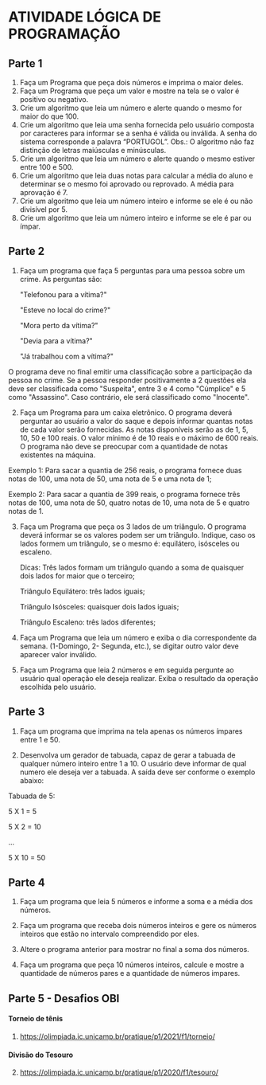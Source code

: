 # ATIVIDADE LÓGICA DE PROGRAMAÇÃO

## Parte 1

1. Faça um Programa que peça dois números e imprima o maior deles.
2. Faça um Programa que peça um valor e mostre na tela se o valor é positivo ou negativo.
3. Crie um algoritmo que leia um número e alerte quando o mesmo for maior do que 100.
4. Crie um algoritmo que leia uma senha fornecida pelo usuário composta por caracteres para informar se a senha é válida ou inválida. A senha do sistema corresponde a palavra “PORTUGOL”. Obs.: O algoritmo não faz distinção de letras maiúsculas e minúsculas.
5. Crie um algoritmo que leia um número e alerte quando o mesmo estiver entre 100 e 500.
6. Crie um algoritmo que leia duas notas para calcular a média do aluno e determinar se o mesmo foi aprovado ou reprovado. A média para aprovação é 7.
7. Crie um algoritmo que leia um número inteiro e informe se ele é ou não divisível por 5.
8. Crie um algoritmo que leia um número inteiro e informe se ele é par ou ímpar.


## Parte 2

1. Faça um programa que faça 5 perguntas para uma pessoa sobre um crime. As perguntas são:
   
    "Telefonou para a vítima?"
   
    "Esteve no local do crime?"
   
    "Mora perto da vítima?"
   
    "Devia para a vítima?"
   
    "Já trabalhou com a vítima?"

O programa deve no final emitir uma classificação sobre a participação da pessoa no crime. Se a pessoa responder positivamente a 2 questões ela deve ser classificada como "Suspeita", entre 3 e 4 como "Cúmplice" e 5 como "Assassino". Caso contrário, ele será classificado como "Inocente".

2. Faça um Programa para um caixa eletrônico. O programa deverá perguntar ao usuário a valor do saque e depois informar quantas notas de cada valor serão fornecidas. As notas disponíveis serão as de 1, 5, 10, 50 e 100 reais. O valor mínimo é de 10 reais e o máximo de 600 reais. O programa não deve se preocupar com a quantidade de notas existentes na máquina.
   
Exemplo 1: Para sacar a quantia de 256 reais, o programa fornece duas notas de 100, uma nota de 50, uma nota de 5 e uma nota de 1;

Exemplo 2: Para sacar a quantia de 399 reais, o programa fornece três notas de 100, uma nota de 50, quatro notas de 10, uma nota de 5 e quatro notas de 1.

3. Faça um Programa que peça os 3 lados de um triângulo. O programa deverá informar se os valores podem ser um triângulo. Indique, caso os lados formem um triângulo, se o mesmo é: equilátero, isósceles ou escaleno.

    Dicas:
    Três lados formam um triângulo quando a soma de quaisquer dois lados for maior que o terceiro;
   
    Triângulo Equilátero: três lados iguais;
   
    Triângulo Isósceles: quaisquer dois lados iguais;
   
    Triângulo Escaleno: três lados diferentes;

4. Faça um Programa que leia um número e exiba o dia correspondente da semana. (1-Domingo, 2- Segunda, etc.), se digitar outro valor deve aparecer valor inválido.

5. Faça um Programa que leia 2 números e em seguida pergunte ao usuário qual operação ele deseja realizar. Exiba o resultado da operação escolhida pelo usuário.

## Parte 3

1. Faça um programa que imprima na tela apenas os números ímpares entre 1 e 50.

2. Desenvolva um gerador de tabuada, capaz de gerar a tabuada de qualquer número inteiro entre 1 a 10. O usuário deve informar de qual numero ele deseja ver a tabuada. A saída deve ser conforme o exemplo abaixo:

Tabuada de 5:

5 X 1 = 5

5 X 2 = 10

...

5 X 10 = 50

## Parte 4

1. Faça um programa que leia 5 números e informe a soma e a média dos números.

2. Faça um programa que receba dois números inteiros e gere os números inteiros que estão no intervalo compreendido por eles.

3. Altere o programa anterior para mostrar no final a soma dos números.

4. Faça um programa que peça 10 números inteiros, calcule e mostre a quantidade de números pares e a quantidade de números impares.

## Parte 5 - Desafios OBI

#### Torneio de tênis

1. https://olimpiada.ic.unicamp.br/pratique/p1/2021/f1/torneio/

#### Divisão do Tesouro

2. https://olimpiada.ic.unicamp.br/pratique/p1/2020/f1/tesouro/

